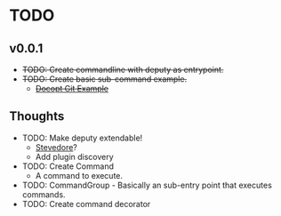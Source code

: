 # TODO

[Docopt Git Example]: https://github.com/docopt/docopt/blob/master/examples/git/git.py
[Stevedore]: http://stevedore.readthedocs.org/en/latest/index.html

## v0.0.1

- ~~TODO: Create commandline with deputy as entrypoint.~~
- ~~TODO: Create basic sub-command example.~~
    - ~~[Docopt Git Example]~~


## Thoughts
- TODO: Make deputy extendable!
    - [Stevedore]?
    - Add plugin discovery
- TODO: Create Command
    - A command to execute.
- TODO: CommandGroup
        - Basically an sub-entry point that executes commands.
- TODO: Create command decorator


